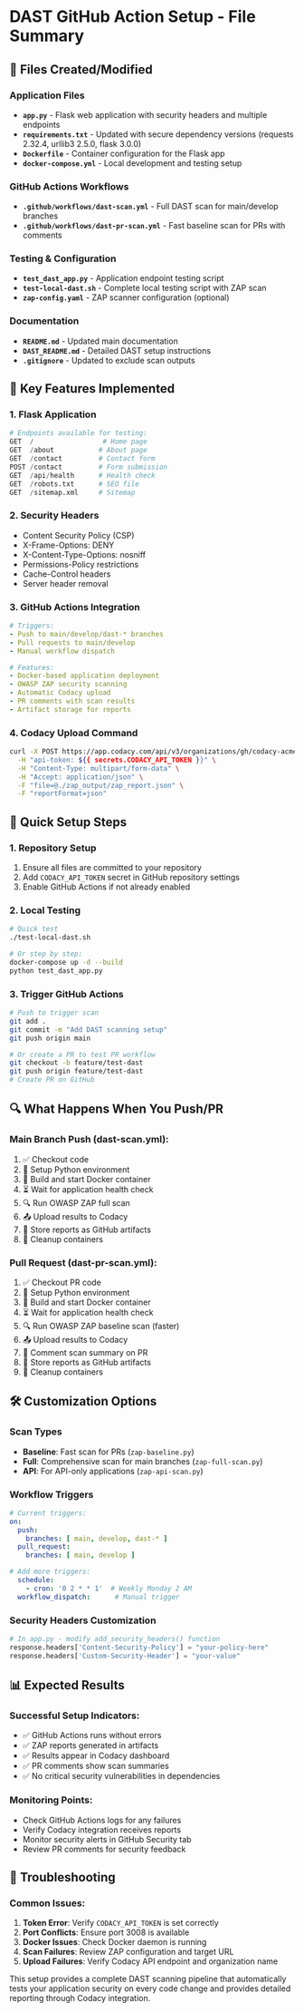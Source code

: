 # DAST GitHub Action Setup - File Summary

## 📁 Files Created/Modified

### Application Files
- **`app.py`** - Flask web application with security headers and multiple endpoints
- **`requirements.txt`** - Updated with secure dependency versions (requests 2.32.4, urllib3 2.5.0, flask 3.0.0)
- **`Dockerfile`** - Container configuration for the Flask app
- **`docker-compose.yml`** - Local development and testing setup

### GitHub Actions Workflows
- **`.github/workflows/dast-scan.yml`** - Full DAST scan for main/develop branches
- **`.github/workflows/dast-pr-scan.yml`** - Fast baseline scan for PRs with comments

### Testing & Configuration
- **`test_dast_app.py`** - Application endpoint testing script
- **`test-local-dast.sh`** - Complete local testing script with ZAP scan
- **`zap-config.yaml`** - ZAP scanner configuration (optional)

### Documentation
- **`README.md`** - Updated main documentation
- **`DAST_README.md`** - Detailed DAST setup instructions
- **`.gitignore`** - Updated to exclude scan outputs

## 🔑 Key Features Implemented

### 1. Flask Application
```python
# Endpoints available for testing:
GET  /                 # Home page
GET  /about           # About page  
GET  /contact         # Contact form
POST /contact         # Form submission
GET  /api/health      # Health check
GET  /robots.txt      # SEO file
GET  /sitemap.xml     # Sitemap
```

### 2. Security Headers
- Content Security Policy (CSP)
- X-Frame-Options: DENY
- X-Content-Type-Options: nosniff
- Permissions-Policy restrictions
- Cache-Control headers
- Server header removal

### 3. GitHub Actions Integration
```yaml
# Triggers:
- Push to main/develop/dast-* branches
- Pull requests to main/develop
- Manual workflow dispatch

# Features:
- Docker-based application deployment
- OWASP ZAP security scanning
- Automatic Codacy upload
- PR comments with scan results
- Artifact storage for reports
```

### 4. Codacy Upload Command
```bash
curl -X POST https://app.codacy.com/api/v3/organizations/gh/codacy-acme/security/tools/dast/ZAP/reports \
  -H "api-token: ${{ secrets.CODACY_API_TOKEN }}" \
  -H "Content-Type: multipart/form-data" \
  -H "Accept: application/json" \
  -F "file=@./zap_output/zap_report.json" \
  -F "reportFormat=json"
```

## 🚀 Quick Setup Steps

### 1. Repository Setup
1. Ensure all files are committed to your repository
2. Add `CODACY_API_TOKEN` secret in GitHub repository settings
3. Enable GitHub Actions if not already enabled

### 2. Local Testing
```bash
# Quick test
./test-local-dast.sh

# Or step by step:
docker-compose up -d --build
python test_dast_app.py
```

### 3. Trigger GitHub Actions
```bash
# Push to trigger scan
git add .
git commit -m "Add DAST scanning setup"
git push origin main

# Or create a PR to test PR workflow
git checkout -b feature/test-dast
git push origin feature/test-dast
# Create PR on GitHub
```

## 🔍 What Happens When You Push/PR

### Main Branch Push (dast-scan.yml):
1. ✅ Checkout code
2. 🐍 Setup Python environment  
3. 🐳 Build and start Docker container
4. ⏳ Wait for application health check
5. 🔍 Run OWASP ZAP full scan
6. 📤 Upload results to Codacy
7. 💾 Store reports as GitHub artifacts
8. 🧹 Cleanup containers

### Pull Request (dast-pr-scan.yml):
1. ✅ Checkout PR code
2. 🐍 Setup Python environment
3. 🐳 Build and start Docker container  
4. ⏳ Wait for application health check
5. 🔍 Run OWASP ZAP baseline scan (faster)
6. 📤 Upload results to Codacy
7. 💬 Comment scan summary on PR
8. 💾 Store reports as GitHub artifacts
9. 🧹 Cleanup containers

## 🛠️ Customization Options

### Scan Types
- **Baseline**: Fast scan for PRs (`zap-baseline.py`)
- **Full**: Comprehensive scan for main branches (`zap-full-scan.py`)
- **API**: For API-only applications (`zap-api-scan.py`)

### Workflow Triggers
```yaml
# Current triggers:
on:
  push:
    branches: [ main, develop, dast-* ]
  pull_request:
    branches: [ main, develop ]

# Add more triggers:
  schedule:
    - cron: '0 2 * * 1'  # Weekly Monday 2 AM
  workflow_dispatch:      # Manual trigger
```

### Security Headers Customization
```python
# In app.py - modify add_security_headers() function
response.headers['Content-Security-Policy'] = "your-policy-here"
response.headers['Custom-Security-Header'] = "your-value"
```

## 📊 Expected Results

### Successful Setup Indicators:
- ✅ GitHub Actions runs without errors
- ✅ ZAP reports generated in artifacts
- ✅ Results appear in Codacy dashboard
- ✅ PR comments show scan summaries
- ✅ No critical security vulnerabilities in dependencies

### Monitoring Points:
- Check GitHub Actions logs for any failures
- Verify Codacy integration receives reports
- Monitor security alerts in GitHub Security tab
- Review PR comments for security feedback

## 🔧 Troubleshooting

### Common Issues:
1. **Token Error**: Verify `CODACY_API_TOKEN` is set correctly
2. **Port Conflicts**: Ensure port 3008 is available
3. **Docker Issues**: Check Docker daemon is running
4. **Scan Failures**: Review ZAP configuration and target URL
5. **Upload Failures**: Verify Codacy API endpoint and organization name

This setup provides a complete DAST scanning pipeline that automatically tests your application security on every code change and provides detailed reporting through Codacy integration.
